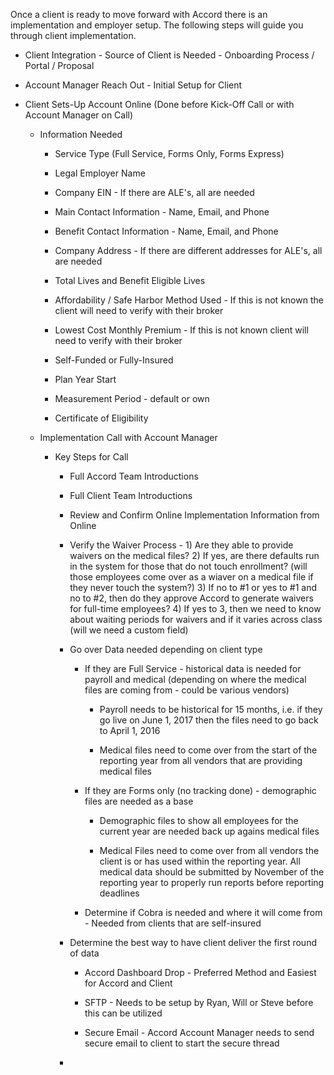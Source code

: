 Once a client is ready to move forward with Accord there is an implementation and employer setup. The following steps will guide you through client implementation.

* Client Integration - Source of Client is Needed - Onboarding Process / Portal / Proposal

* Account Manager Reach Out - Initial Setup for Client

* Client Sets-Up Account Online \(Done before Kick-Off Call or with Account Manager on Call\)

  * Information Needed

    * Service Type \(Full Service, Forms Only, Forms Express\)

    * Legal Employer Name

    * Company EIN - If there are ALE's, all are needed

    * Main Contact Information - Name, Email, and Phone

    * Benefit Contact Information - Name, Email, and Phone

    * Company Address - If there are different addresses for ALE's, all are needed

    * Total Lives and Benefit Eligible Lives

    * Affordability / Safe Harbor Method Used - If this is not known the client will need to verify with their broker

    * Lowest Cost Monthly Premium - If this is not known client will need to verify with their broker

    * Self-Funded or Fully-Insured

    * Plan Year Start

    * Measurement Period - default or own

    * Certificate of Eligibility

  * Implementation Call with Account Manager

    * Key Steps for Call

      * Full Accord Team Introductions

      * Full Client Team Introductions

      * Review and Confirm Online Implementation Information from Online

      * Verify the Waiver Process - 1\) Are they able to provide waivers on the medical files? 2\) If yes, are there defaults run in the system for those that do not touch enrollment? \(will those employees come over as a wiaver on a medical file if they never touch the system?\) 3\) If no to \#1 or yes to \#1 and no to \#2, then do they approve Accord to generate waivers for full-time employees? 4\) If yes to 3, then we need to know about waiting periods for waivers and if it varies across class \(will we need a custom field\)

      * Go over Data needed depending on client type

        * If they are Full Service - historical data is needed for payroll and medical \(depending on where the medical files are coming from - could be various vendors\)

          * Payroll needs to be historical for 15 months, i.e. if they go live on June 1, 2017 then the files need to go back to April 1, 2016

          * Medical files need to come over from the start of the reporting year from all vendors that are providing medical files

        * If they are Forms only \(no tracking done\) - demographic files are needed as a base

          * Demographic files to show all employees for the current year are needed back up agains medical files

          * Medical Files need to come over from all vendors the client is or has used within the reporting year. All medical data should be submitted by November of the reporting year to properly run reports before reporting deadlines

        * Determine if Cobra is needed and where it will come from - Needed from clients that are self-insured

      * Determine the best way to have client deliver the first round of data

        * Accord Dashboard Drop - Preferred Method and Easiest for Accord and Client

        * SFTP - Needs to be setup by Ryan, Will or Steve before this can be utilized

        * Secure Email - Accord Account Manager needs to send secure email to client to start the secure thread

      * 




